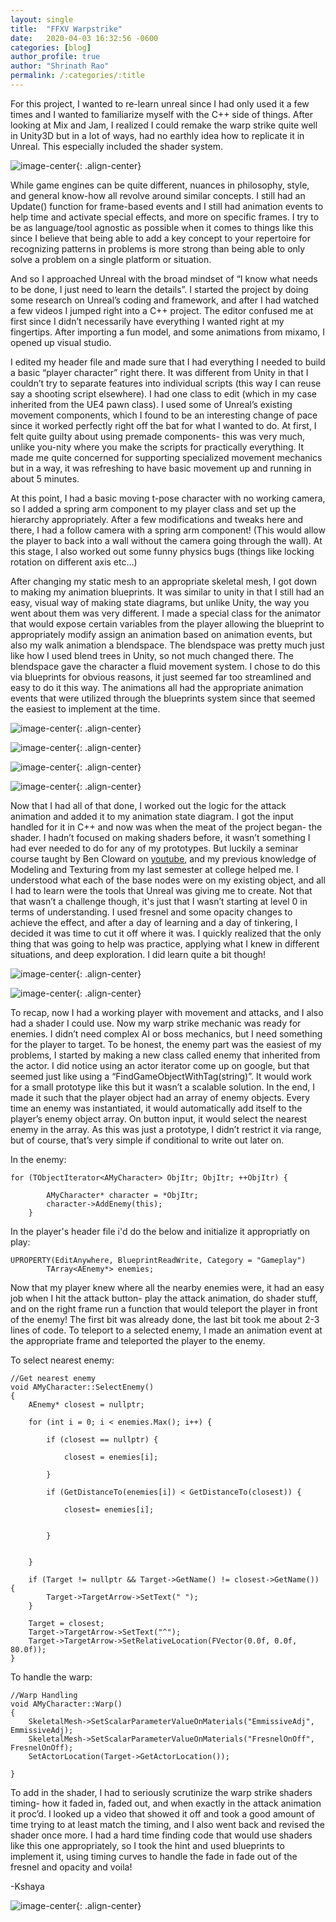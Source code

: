```yaml
---
layout: single
title:  "FFXV Warpstrike"
date:   2020-04-03 16:32:56 -0600
categories: [blog] 
author_profile: true
author: "Shrinath Rao"
permalink: /:categories/:title
---
```


For this project, I wanted to re-learn unreal since I had only used it a few times and I wanted to familiarize myself with the C++ side of things. After looking at Mix and Jam, I realized I could remake the warp strike quite well in Unity3D but in a lot of ways, had no earthly idea how to replicate it in Unreal. This especially included the shader system.

![image-center](../_img/Warpstrike/FFXVWarpstrike.gif){: .align-center}


While game engines can be quite different, nuances in philosophy, style, and general know-how all revolve around similar concepts. I still had an Update() function for frame-based events and I still had animation events to help time and activate special effects, and more on specific frames. I try to be as language/tool agnostic as possible when it comes to things like this since I believe that being able to add a key concept to your repertoire for recognizing patterns in problems is more strong than being able to only solve a problem on a single platform or situation.

And so I approached Unreal with the broad mindset of “I know what needs to be done, I just need to learn the details”. I started the project by doing some research on Unreal’s coding and framework, and after I had watched a few videos I jumped right into a C++ project. The editor confused me at first since I didn’t necessarily have everything I wanted right at my fingertips. After importing a fun model, and some animations from mixamo, I opened up visual studio.

I edited my header file and made sure that I had everything I needed to build a basic “player character” right there. It was different from Unity in that I couldn’t try to separate features into individual scripts (this way I can reuse say a shooting script elsewhere). I had one class to edit (which in my case inherited from the UE4 pawn class). I used some of Unreal’s existing movement components, which I found to be an interesting change of pace since it worked perfectly right off the bat for what I wanted to do. At first, I felt quite guilty about using premade components- this was very much, unlike you-nity where you make the scripts for practically everything. It made me quite concerned for supporting specialized movement mechanics but in a way, it was refreshing to have basic movement up and running in about 5 minutes.

At this point, I had a basic moving t-pose character with no working camera, so I added a spring arm component to my player class and set up the hierarchy appropriately. After a few modifications and tweaks here and there, I had a follow camera with a spring arm component! (This would allow the player to back into a wall without the camera going through the wall). At this stage, I also worked out some funny physics bugs (things like locking rotation on different axis etc…)

After changing my static mesh to an appropriate skeletal mesh, I got down to making my animation blueprints. It was similar to unity in that I still had an easy, visual way of making state diagrams, but unlike Unity, the way you went about them was very different. I made a special class for the animator that would expose certain variables from the player allowing the blueprint to appropriately modify assign an animation based on animation events, but also my walk animation a blendspace. The blendspace was pretty much just like how I used blend trees in Unity, so not much changed there. The blendspace gave the character a fluid movement system. I chose to do this via blueprints for obvious reasons, it just seemed far too streamlined and easy to do it this way. The animations all had the appropriate animation events that were utilized through the blueprints system since that seemed the easiest to implement at the time.

![image-center](../_img/Warpstrike/animationEventGraph.PNG){: .align-center}

![image-center](../_img/Warpstrike/animatorBase.PNG){: .align-center}

![image-center](../_img/Warpstrike/animatorWalk.PNG){: .align-center}

![image-center](../_img/Warpstrike/BlendSpace.gif){: .align-center}

Now that I had all of that done, I worked out the logic for the attack animation and added it to my animation state diagram. I got the input handled for it in C++ and now was when the meat of the project began- the shader. I hadn’t focused on making shaders before, it wasn’t something I had ever needed to do for any of my prototypes. But luckily a seminar course taught by Ben Cloward on <a href="https://www.youtube.com/watch?v=uQG0SWv5lbw&list=PL78XDi0TS4lFlOVKsNC6LR4sCQhetKJqs">youtube</a>, and my previous knowledge of Modeling and Texturing from my last semester at college helped me. I understood what each of the base nodes were on my existing object, and all I had to learn were the tools that Unreal was giving me to create. Not that that wasn’t a challenge though, it's just that I wasn’t starting at level 0 in terms of understanding. I used fresnel and some opacity changes to achieve the effect, and after a day of learning and a day of tinkering, I decided it was time to cut it off where it was. I quickly realized that the only thing that was going to help was practice, applying what I knew in different situations, and deep exploration. I did learn quite a bit though!

![image-center](../_img/Warpstrike/shader.PNG){: .align-center}

![image-center](../_img/Warpstrike/shader.gif){: .align-center}

To recap, now I had a working player with movement and attacks, and I also had a shader I could use. Now my warp strike mechanic was ready for enemies. I didn’t need complex AI or boss mechanics, but I need something for the player to target. To be honest, the enemy part was the easiest of my problems, I started by making a new class called enemy that inherited from the actor. I did notice using an actor iterator come up on google, but that seemed just like using a “FindGameObjectWithTag(string)”. It would work for a small prototype like this but it wasn’t a scalable solution. In the end, I made it such that the player object had an array of enemy objects. Every time an enemy was instantiated, it would automatically add itself to the player’s enemy object array. On button input, it would select the nearest enemy in the array. As this was just a prototype, I didn’t restrict it via range, but of course, that’s very simple if conditional to write out later on.

In the enemy:
```
for (TObjectIterator<AMyCharacter> ObjItr; ObjItr; ++ObjItr) {

		AMyCharacter* character = *ObjItr;
		character->AddEnemy(this);
	}
```

In the player's header file i'd do the below and initialize it appropriatly on play: 
```
UPROPERTY(EditAnywhere, BlueprintReadWrite, Category = "Gameplay")
		TArray<AEnemy*> enemies;
```

Now that my player knew where all the nearby enemies were, it had an easy job when I hit the attack button- play the attack animation, do shader stuff, and on the right frame run a function that would teleport the player in front of the enemy! The first bit was already done, the last bit took me about 2-3 lines of code. To teleport to a selected enemy, I made an animation event at the appropriate frame and teleported the player to the enemy.

To select nearest enemy:
```
//Get nearest enemy
void AMyCharacter::SelectEnemy()
{
	AEnemy* closest = nullptr;

	for (int i = 0; i < enemies.Max(); i++) {

		if (closest == nullptr) {
		
			closest = enemies[i];
		
		}

		if (GetDistanceTo(enemies[i]) < GetDistanceTo(closest)) {

			closest= enemies[i];


		}


	}

	if (Target != nullptr && Target->GetName() != closest->GetName()) {
		Target->TargetArrow->SetText(" ");
	}

	Target = closest;
	Target->TargetArrow->SetText("^");
	Target->TargetArrow->SetRelativeLocation(FVector(0.0f, 0.0f, 80.0f));
}
```


To handle the warp:
```
//Warp Handling
void AMyCharacter::Warp()
{
	SkeletalMesh->SetScalarParameterValueOnMaterials("EmmissiveAdj", EmmissiveAdj);
	SkeletalMesh->SetScalarParameterValueOnMaterials("FresnelOnOff", FresnelOnOff);
	SetActorLocation(Target->GetActorLocation());

}
```


To add in the shader, I had to seriously scrutinize the warp strike shaders timing- how it faded in, faded out, and when exactly in the attack animation it proc’d. I looked up a video that showed it off and took a good amount of time trying to at least match the timing, and I also went back and revised the shader once more. I had a hard time finding code that would use shaders like this one appropriately, so I took the hint and used blueprints to implement it, using timing curves to handle the fade in fade out of the fresnel and opacity and voila!

-Kshaya

![image-center](../_img/Warpstrike/warp.gif){: .align-center}


